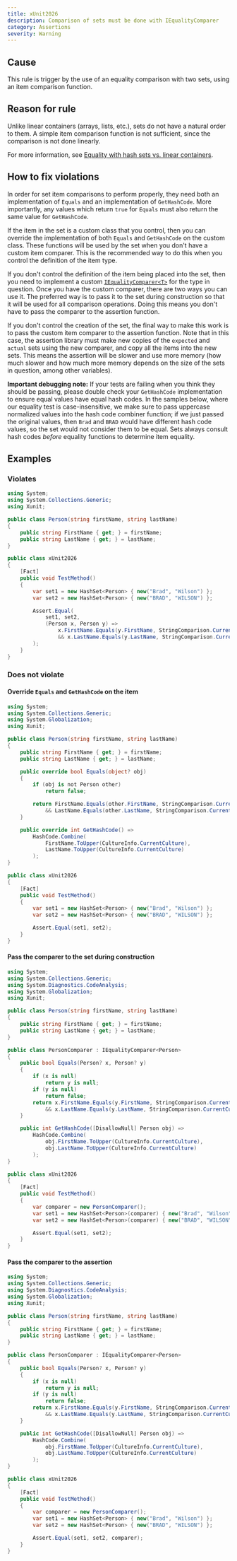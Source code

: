 ```yaml
---
title: xUnit2026
description: Comparison of sets must be done with IEqualityComparer
category: Assertions
severity: Warning
---
```


## Cause

This rule is trigger by the use of an equality comparison with two sets, using an item comparison function.

## Reason for rule

Unlike linear containers (arrays, lists, etc.), sets do not have a natural order to them. A simple item comparison function
is not sufficient, since the comparison is not done linearly.

For more information, see [Equality with hash sets vs. linear containers](/docs/hash-sets-vs-linear-containers).

## How to fix violations

In order for set item comparisons to perform properly, they need both an implementation of `Equals` and an
implementation of `GetHashCode`. More importantly, any values which return `true` for `Equals` must also
return the same value for `GetHashCode`.

If the item in the set is a custom class that you control, then you can override the implementation
of both `Equals` and `GetHashCode` on the custom class. These functions will be used by the set when you
don't have a custom item comparer. This is the recommended way to do this when you control the definition
of the item type.

If you don't control the definition of the item being placed into the set, then you need to implement a custom
[`IEqualityComparer<T>`](https://learn.microsoft.com/en-us/dotnet/api/system.collections.generic.iequalitycomparer-1)
for the type in question. Once you have the custom comparer, there are two ways you can use it. The preferred
way is to pass it to the set during construction so that it will be used for all comparison operations. Doing
this means you don't have to pass the comparer to the assertion function.

If you don't control the creation of the set, the final way to make this work is to pass the custom item comparer
to the assertion function. Note that in this case, the assertion library must make new copies of the `expected`
and `actual` sets using the new comparer, and copy all the items into the new sets. This means the assertion will
be slower and use more memory (how much slower and how much more memory depends on the size of the sets in question,
among other variables).

**Important debugging note:** If your tests are failing when you think they should be passing, please double
check your `GetHashCode` implementation to ensure equal values have equal hash codes. In the samples below,
where our equality test is case-insensitive, we make sure to pass uppercase normalized values into the hash
code combiner function; if we just passed the original values, then `Brad` and `BRAD` would have different
hash code values, so the set would not consider them to be equal. Sets always consult hash codes _before_
equality functions to determine item equality.

## Examples

### Violates

```csharp
using System;
using System.Collections.Generic;
using Xunit;

public class Person(string firstName, string lastName)
{
    public string FirstName { get; } = firstName;
    public string LastName { get; } = lastName;
}

public class xUnit2026
{
    [Fact]
    public void TestMethod()
    {
        var set1 = new HashSet<Person> { new("Brad", "Wilson") };
        var set2 = new HashSet<Person> { new("BRAD", "WILSON") };

        Assert.Equal(
            set1, set2,
            (Person x, Person y) =>
                x.FirstName.Equals(y.FirstName, StringComparison.CurrentCultureIgnoreCase)
                && x.LastName.Equals(y.LastName, StringComparison.CurrentCultureIgnoreCase)
        );
    }
}
```

### Does not violate

#### Override `Equals` and `GetHashCode` on the item

```csharp
using System;
using System.Collections.Generic;
using System.Globalization;
using Xunit;

public class Person(string firstName, string lastName)
{
    public string FirstName { get; } = firstName;
    public string LastName { get; } = lastName;

    public override bool Equals(object? obj)
    {
        if (obj is not Person other)
            return false;

        return FirstName.Equals(other.FirstName, StringComparison.CurrentCultureIgnoreCase)
            && LastName.Equals(other.LastName, StringComparison.CurrentCultureIgnoreCase);
    }

    public override int GetHashCode() =>
        HashCode.Combine(
            FirstName.ToUpper(CultureInfo.CurrentCulture),
            LastName.ToUpper(CultureInfo.CurrentCulture)
        );
}

public class xUnit2026
{
    [Fact]
    public void TestMethod()
    {
        var set1 = new HashSet<Person> { new("Brad", "Wilson") };
        var set2 = new HashSet<Person> { new("BRAD", "WILSON") };

        Assert.Equal(set1, set2);
    }
}
```

#### Pass the comparer to the set during construction

```csharp
using System;
using System.Collections.Generic;
using System.Diagnostics.CodeAnalysis;
using System.Globalization;
using Xunit;

public class Person(string firstName, string lastName)
{
    public string FirstName { get; } = firstName;
    public string LastName { get; } = lastName;
}

public class PersonComparer : IEqualityComparer<Person>
{
    public bool Equals(Person? x, Person? y)
    {
        if (x is null)
            return y is null;
        if (y is null)
            return false;
        return x.FirstName.Equals(y.FirstName, StringComparison.CurrentCultureIgnoreCase)
            && x.LastName.Equals(y.LastName, StringComparison.CurrentCultureIgnoreCase);
    }

    public int GetHashCode([DisallowNull] Person obj) =>
        HashCode.Combine(
            obj.FirstName.ToUpper(CultureInfo.CurrentCulture),
            obj.LastName.ToUpper(CultureInfo.CurrentCulture)
        );
}

public class xUnit2026
{
    [Fact]
    public void TestMethod()
    {
        var comparer = new PersonComparer();
        var set1 = new HashSet<Person>(comparer) { new("Brad", "Wilson") };
        var set2 = new HashSet<Person>(comparer) { new("BRAD", "WILSON") };

        Assert.Equal(set1, set2);
    }
}
```

#### Pass the comparer to the assertion

```csharp
using System;
using System.Collections.Generic;
using System.Diagnostics.CodeAnalysis;
using System.Globalization;
using Xunit;

public class Person(string firstName, string lastName)
{
    public string FirstName { get; } = firstName;
    public string LastName { get; } = lastName;
}

public class PersonComparer : IEqualityComparer<Person>
{
    public bool Equals(Person? x, Person? y)
    {
        if (x is null)
            return y is null;
        if (y is null)
            return false;
        return x.FirstName.Equals(y.FirstName, StringComparison.CurrentCultureIgnoreCase)
            && x.LastName.Equals(y.LastName, StringComparison.CurrentCultureIgnoreCase);
    }

    public int GetHashCode([DisallowNull] Person obj) =>
        HashCode.Combine(
            obj.FirstName.ToUpper(CultureInfo.CurrentCulture),
            obj.LastName.ToUpper(CultureInfo.CurrentCulture)
        );
}

public class xUnit2026
{
    [Fact]
    public void TestMethod()
    {
        var comparer = new PersonComparer();
        var set1 = new HashSet<Person> { new("Brad", "Wilson") };
        var set2 = new HashSet<Person> { new("BRAD", "WILSON") };

        Assert.Equal(set1, set2, comparer);
    }
}
```
